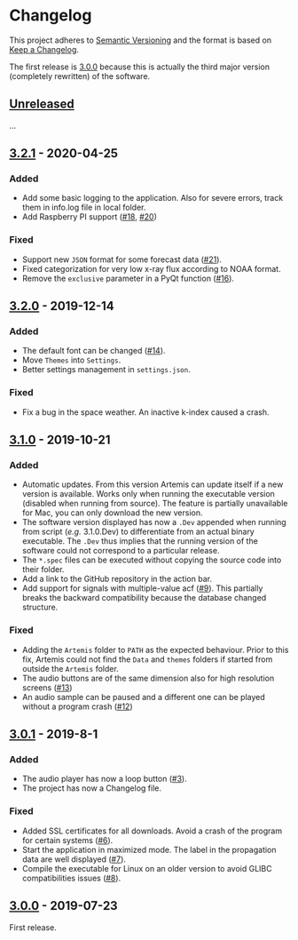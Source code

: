 # Changelog
This project adheres to [Semantic Versioning](https://semver.org/spec/v2.0.0.html) and the format is based on [Keep a Changelog](https://keepachangelog.com/en/1.0.0/).

The first release is [3.0.0] because this is actually the third major version (completely rewritten) of the software.

## [Unreleased]
...

## [3.2.1] - 2020-04-25
### Added
- Add some basic logging to the application. Also for severe errors, track them in info.log file in local folder.
- Add Raspberry PI support ([#18](https://github.com/AresValley/Artemis/pull/18), [#20](https://github.com/AresValley/Artemis/pull/20))

### Fixed
- Support new `JSON` format for some forecast data ([#21](https://github.com/AresValley/Artemis/pull/14)).
- Fixed categorization for very low x-ray flux according to NOAA format.
- Remove the `exclusive` parameter in a PyQt function ([#16](https://github.com/AresValley/Artemis/pull/16)).
  

## [3.2.0] - 2019-12-14

### Added
- The default font can be changed ([#14](https://github.com/AresValley/Artemis/pull/14)).
- Move `Themes` into `Settings`.
- Better settings management in `settings.json`.

### Fixed
- Fix a bug in the space weather. An inactive k-index caused a crash.

## [3.1.0] - 2019-10-21
### Added
- Automatic updates. From this version Artemis can update itself if a new version is available. Works only when running the executable version (disabled when running from source). The feature is partially unavailable for Mac, you can only download the new version.
- The software version displayed has now a `.Dev` appended when running from script (_e.g._ 3.1.0.Dev) to differentiate from an actual binary executable. The `.Dev` thus implies that the running version of the software could not correspond to a particular release.
- The `*.spec` files can be executed without copying the source code into
  their folder.
- Add a link to the GitHub repository in the action bar.
- Add support for signals with multiple-value acf ([#9](https://github.com/AresValley/Artemis/pull/9)). This partially breaks the backward compatibility because the database changed structure.

### Fixed
- Adding the `Artemis` folder to `PATH` as the expected behaviour. Prior to this fix, Artemis could not find the `Data` and `themes` folders if started from outside the `Artemis` folder.
- The audio buttons are of the same dimension also for high resolution screens ([#13](https://github.com/AresValley/Artemis/pull/13))
- An audio sample can be paused and a different one can be played without a program crash ([#12](https://github.com/AresValley/Artemis/pull/12))

## [3.0.1] - 2019-8-1
### Added
- The audio player has now a loop button ([#3](https://github.com/AresValley/Artemis/pull/3)).
- The project has now a Changelog file.

### Fixed
- Added SSL certificates for all downloads. Avoid a crash of the program for certain systems ([#6](https://github.com/AresValley/Artemis/pull/6)).
- Start the application in maximized mode. The label in the propagation data are well displayed ([#7](https://github.com/AresValley/Artemis/pull/7)).
- Compile the executable for Linux on an older version to avoid GLIBC compatibilities issues ([#8](https://github.com/AresValley/Artemis/pull/8)).

## [3.0.0] - 2019-07-23
First release.


<!-- Links definitions -->
[Unreleased]: https://github.com/AresValley/Artemis/compare/v3.2.1...HEAD
[3.2.1]: https://github.com/AresValley/Artemis/compare/v3.2.0...v3.2.1
[3.2.0]: https://github.com/AresValley/Artemis/compare/v3.1.0...v3.2.0
[3.1.0]: https://github.com/AresValley/Artemis/compare/v3.0.1...v3.1.0
[3.0.1]: https://github.com/AresValley/Artemis/compare/v3.0.0...v3.0.1
[3.0.0]: https://github.com/AresValley/Artemis/releases/tag/v3.0.0
